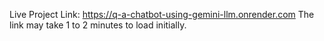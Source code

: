 Live Project Link: https://q-a-chatbot-using-gemini-llm.onrender.com
The link may take 1 to 2 minutes to load initially.
